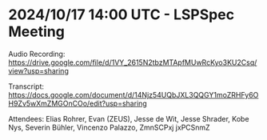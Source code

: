 # 2024/10/17 14:00 UTC - LSPSpec Meeting

Audio Recording: https://drive.google.com/file/d/1VY_2615N2tbzMTApfMUwRcKyo3KU2Csq/view?usp=sharing

Transcript: https://docs.google.com/document/d/14Njz54UQbJXL3QQGY1moZRHFy6OH9Zv5wXmZMGOnCOo/edit?usp=sharing

Attendees: Elias Rohrer, Evan (ZEUS), Jesse de Wit, Jesse Shrader, Kobe Nys, Severin Bühler, Vincenzo Palazzo, ZmnSCPxj jxPCSnmZ
